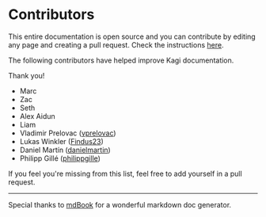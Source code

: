 # Contributors

This entire documentation is open source and you can contribute by editing
any page and creating a pull request. Check the instructions [here](https://github.com/kagisearch/kagi-docs).

The following contributors have helped improve Kagi
documentation.

Thank you!

- Marc
- Zac
- Seth
- Alex Aidun
- Liam
- Vladimir Prelovac ([vprelovac](https://github.com/vprelovac))
- Lukas Winkler ([Findus23](https://github.com/Findus23))
- Daniel Martín ([danielmartin](https://github.com/danielmartin))
- Philipp Gillé ([philippgille](https://github.com/philippgille))

If you feel you're missing from this list, feel free to add yourself in a pull request.

---

Special thanks to [mdBook](https://github.com/rust-lang/mdBook) for a
wonderful markdown doc generator.
